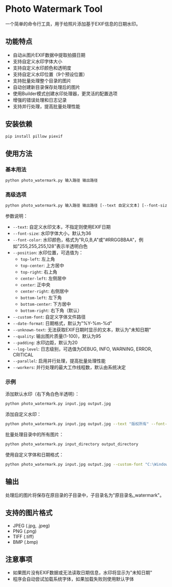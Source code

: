 # Photo Watermark Tool

一个简单的命令行工具，用于给照片添加基于EXIF信息的日期水印。

## 功能特点

- 自动从图片EXIF数据中提取拍摄日期
- 支持自定义水印字体大小
- 支持自定义水印颜色和透明度
- 支持自定义水印位置（9个预设位置）
- 支持批量处理整个目录的图片
- 自动创建新目录保存处理后的图片
- 使用Builder模式创建水印处理器，更灵活的配置选项
- 增强的错误处理和日志记录
- 支持并行处理，提高批量处理性能

## 安装依赖

```bash
pip install pillow piexif
```

## 使用方法

### 基本用法

```bash
python photo_watermark.py 输入路径 输出路径
```

### 高级选项

```bash
python photo_watermark.py 输入路径 输出路径 [--text 自定义文本] [--font-size 字体大小] [--font-color 颜色] [--position 位置] [--custom-font 字体路径] [--date-format 日期格式] [--quality 图片质量] [--parallel] [--workers 线程数]
```

参数说明：

- `--text`: 自定义水印文本，不指定则使用EXIF日期
- `--font-size`: 水印字体大小，默认为36
- `--font-color`: 水印颜色，格式为"R,G,B,A"或"#RRGGBBAA"，例如"255,255,255,128"表示半透明白色
- `--position`: 水印位置，可选值为：
  - `top-left`: 左上角
  - `top-center`: 上方居中
  - `top-right`: 右上角
  - `center-left`: 左侧居中
  - `center`: 正中央
  - `center-right`: 右侧居中
  - `bottom-left`: 左下角
  - `bottom-center`: 下方居中
  - `bottom-right`: 右下角（默认）
- `--custom-font`: 自定义字体文件路径
- `--date-format`: 日期格式，默认为"%Y-%m-%d"
- `--unknown-text`: 无法获取EXIF日期时显示的文本，默认为"未知日期"
- `--quality`: 输出图片质量(1-100)，默认为95
- `--padding`: 水印边距，默认为20
- `--log-level`: 日志级别，可选值为DEBUG, INFO, WARNING, ERROR, CRITICAL
- `--parallel`: 启用并行处理，提高批量处理性能
- `--workers`: 并行处理的最大工作线程数，默认由系统决定

### 示例

添加默认水印（右下角白色半透明）：
```bash
python photo_watermark.py input.jpg output.jpg
```

添加自定义水印：
```bash
python photo_watermark.py input.jpg output.jpg --text "版权所有" --font-size 48 --font-color 255,0,0,200 --position top-right
```

批量处理目录中的所有图片：
```bash
python photo_watermark.py input_directory output_directory
```

使用自定义字体和日期格式：
```bash
python photo_watermark.py input.jpg output.jpg --custom-font "C:\Windows\Fonts\simhei.ttf" --date-format "%Y年%m月%d日" --quality 90
```

## 输出

处理后的图片将保存在原目录的子目录中，子目录名为"原目录名_watermark"。

## 支持的图片格式

- JPEG (.jpg, .jpeg)
- PNG (.png)
- TIFF (.tiff)
- BMP (.bmp)

## 注意事项

- 如果图片没有EXIF数据或无法读取日期信息，水印将显示为"未知日期"
- 程序会自动尝试加载系统字体，如果加载失败则使用默认字体